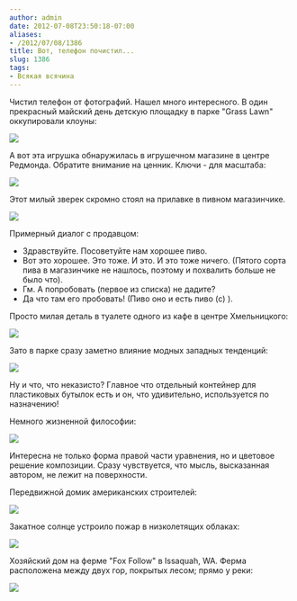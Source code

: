 ```yaml
---
author: admin
date: 2012-07-08T23:50:18-07:00
aliases:
- /2012/07/08/1386
title: Вот, телефон почистил...
slug: 1386
tags:
- Всякая всячина
---
```


Чистил телефон от фотографий. Нашел много интересного. В один прекрасный майский день детскую площадку в парке "Grass Lawn" оккупировали клоуны:

[![](/2012/07/clowns_at_grass_lawn-300x210.jpg)](/2012/07/clowns_at_grass_lawn.jpg)

<!--more-->А вот эта игрушка обнаружилась в игрушечном магазине в центре Редмонда. Обратите внимание на ценник. Ключи - для масштаба:

[![](/2012/07/toy-266x300.jpg)](/2012/07/toy.jpg)

Этот милый зверек скромно стоял на прилавке в пивном магазинчике.

[![](/2012/07/day_na_pivo-236x300.jpg)](/2012/07/day_na_pivo.jpg)

Примерный диалог с продавцом:
- Здравствуйте. Посоветуйте нам хорошее пиво.
- Вот это хорошее. Это тоже. И это. И это тоже ничего. (Пятого сорта пива в магазинчике не нашлось, поэтому и похвалить больше не было что).
- Гм. А попробовать (первое из списка) не дадите?
- Да что там его пробовать! (Пиво оно и есть пиво (с) ).

Просто милая деталь в туалете одного из кафе в центре Хмельницкого:

[![](/2012/07/sink-221x300.jpg)](/2012/07/sink.jpg)

Зато в парке сразу заметно влияние модных западных тенденций:

[![](/2012/07/recycling-300x220.jpg)](/2012/07/recycling.jpg)

Ну и что, что неказисто? Главное что отдельный контейнер для пластиковых бутылок есть и он, что удивительно, используется по назначению!

Немного жизненной философии:

[![](/2012/07/taras_plus_tanya-300x225.jpg)](/2012/07/taras_plus_tanya.jpg)

Интересна не только форма правой части уравнения, но и цветовое решение композиции. Сразу чувствуется, что мысль, высказанная автором, не лежит на поверхности.

Передвижной домик американских строителей:

[![](/2012/07/temp_housing-300x189.jpg)](/2012/07/temp_housing.jpg)

Закатное солнце устроило пожар в низколетящих облаках:

[![](/2012/07/sunset_fire-300x225.jpg)](/2012/07/sunset_fire.jpg)

Хозяйский дом на ферме "Fox Follow" в Issaquah, WA. Ферма расположена между двух гор, покрытых лесом; прямо у реки:

[![](/2012/07/fox_hollow_farm_house-300x225.jpg)](/2012/07/fox_hollow_farm_house.jpg)
